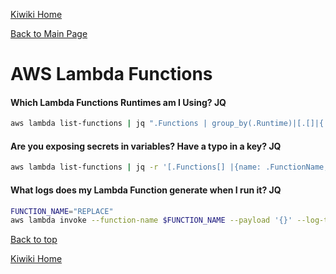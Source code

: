 [Kiwiki Home](/../../)

[Back to Main Page](./readme.md)

# AWS Lambda Functions

#### Which Lambda Functions Runtimes am I Using? JQ

```bash
aws lambda list-functions | jq ".Functions | group_by(.Runtime)|[.[]|{ runtime:.[0].Runtime, functions:[.[]|.FunctionName] }]"
```

#### Are you exposing secrets in variables? Have a typo in a key? JQ

```bash
aws lambda list-functions | jq -r '[.Functions[] |{name: .FunctionName, env: .Environment.Variables}] | .[] | select(.env|length > 0)'
```

#### What logs does my Lambda Function generate when I run it? JQ

```bash
FUNCTION_NAME="REPLACE"
aws lambda invoke --function-name $FUNCTION_NAME --payload '{}' --log-type Tail - | jq -r '{ "StatusCode": .StatusCode, "LogResult": (.LogResult|@base64d)}'
```

[Back to top](#)

[Kiwiki Home](/../../)
